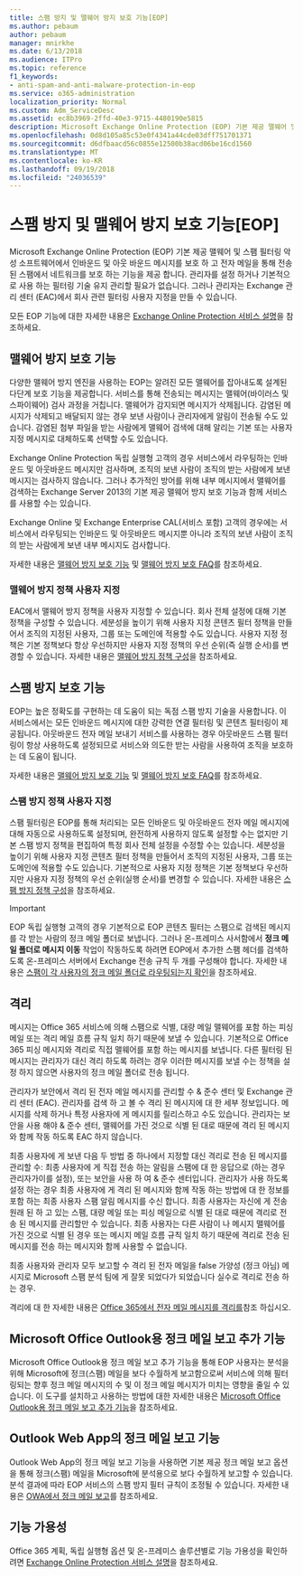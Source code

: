 ```yaml
---
title: 스팸 방지 및 맬웨어 방지 보호 기능[EOP]
ms.author: pebaum
author: pebaum
manager: mnirkhe
ms.date: 6/13/2018
ms.audience: ITPro
ms.topic: reference
f1_keywords:
- anti-spam-and-anti-malware-protection-in-eop
ms.service: o365-administration
localization_priority: Normal
ms.custom: Adm_ServiceDesc
ms.assetid: ec8b3969-2ffd-40e3-9715-4480190e5815
description: Microsoft Exchange Online Protection (EOP) 기본 제공 맬웨어 및 스팸 필터링 악성 소프트웨어에서 인바운드 및 아웃 바운드 메시지를 보호 하 고 전자 메일을 통해 전송 된 스팸에서 네트워크를 보호 하는 기능을 제공 합니다. 관리자를 설정 하거나 기본적으로 사용 하는 필터링 기술 유지 관리할 필요가 없습니다. 그러나 관리자는 Exchange 관리 센터 (EAC)에서 회사 관련 필터링 사용자 지정을 만들 수 있습니다.
ms.openlocfilehash: 0d8d105a85c53e0f4341a44cde03dff751701371
ms.sourcegitcommit: d6dfbaacd56c0855e12500b38acd06be16cd1560
ms.translationtype: MT
ms.contentlocale: ko-KR
ms.lasthandoff: 09/19/2018
ms.locfileid: "24036539"
---
```

# <a name="anti-spam-and-anti-malware-protectioneop"></a>스팸 방지 및 맬웨어 방지 보호 기능[EOP]

Microsoft Exchange Online Protection (EOP) 기본 제공 맬웨어 및 스팸 필터링 악성 소프트웨어에서 인바운드 및 아웃 바운드 메시지를 보호 하 고 전자 메일을 통해 전송 된 스팸에서 네트워크를 보호 하는 기능을 제공 합니다. 관리자를 설정 하거나 기본적으로 사용 하는 필터링 기술 유지 관리할 필요가 없습니다. 그러나 관리자는 Exchange 관리 센터 (EAC)에서 회사 관련 필터링 사용자 지정을 만들 수 있습니다.
  
모든 EOP 기능에 대한 자세한 내용은 [Exchange Online Protection 서비스 설명](exchange-online-protection-service-description.md)을 참조하세요.
  
## <a name="anti-malware-protection"></a>맬웨어 방지 보호 기능
<a name="BKMK_antimalwareprotection"> </a>

다양한 맬웨어 방지 엔진을 사용하는 EOP는 알려진 모든 맬웨어를 잡아내도록 설계된 다단계 보호 기능을 제공합니다. 서비스를 통해 전송되는 메시지는 맬웨어(바이러스 및 스파이웨어) 검사 과정을 거칩니다. 맬웨어가 감지되면 메시지가 삭제됩니다. 감염된 메시지가 삭제되고 배달되지 않는 경우 보낸 사람이나 관리자에게 알림이 전송될 수도 있습니다. 감염된 첨부 파일을 받는 사람에게 맬웨어 검색에 대해 알리는 기본 또는 사용자 지정 메시지로 대체하도록 선택할 수도 있습니다.
  
Exchange Online Protection 독립 실행형 고객의 경우 서비스에서 라우팅하는 인바운드 및 아웃바운드 메시지만 검사하며, 조직의 보낸 사람이 조직의 받는 사람에게 보낸 메시지는 검사하지 않습니다. 그러나 추가적인 방어를 위해 내부 메시지에서 맬웨어를 검색하는 Exchange Server 2013의 기본 제공 맬웨어 방지 보호 기능과 함께 서비스를 사용할 수는 있습니다.
  
Exchange Online 및 Exchange Enterprise CAL(서비스 포함) 고객의 경우에는 서비스에서 라우팅되는 인바운드 및 아웃바운드 메시지뿐 아니라 조직의 보낸 사람이 조직의 받는 사람에게 보낸 내부 메시지도 검사합니다. 
  
자세한 내용은 [맬웨어 방지 보호 기능](https://go.microsoft.com/fwlink/p/?LinkId=282244) 및 [맬웨어 방지 보호 FAQ](https://go.microsoft.com/fwlink/p/?LinkId=320401)를 참조하세요.
  
### <a name="customize-anti-malware-policies"></a>맬웨어 방지 정책 사용자 지정
<a name="BKMK_customizeantimalwarepolicies"> </a>

EAC에서 맬웨어 방지 정책을 사용자 지정할 수 있습니다. 회사 전체 설정에 대해 기본 정책을 구성할 수 있습니다. 세분성을 높이기 위해 사용자 지정 콘텐츠 필터 정책을 만들어서 조직의 지정된 사용자, 그룹 또는 도메인에 적용할 수도 있습니다. 사용자 지정 정책은 기본 정책보다 항상 우선하지만 사용자 지정 정책의 우선 순위(즉 실행 순서)를 변경할 수 있습니다. 자세한 내용은 [맬웨어 방지 정책 구성](https://go.microsoft.com/fwlink/p/?LinkId=320402)을 참조하세요.
  
## <a name="anti-spam-protection"></a>스팸 방지 보호 기능
<a name="BKMK_antispamprotection"> </a>

EOP는 높은 정확도를 구현하는 데 도움이 되는 독점 스팸 방지 기술을 사용합니다. 이 서비스에서는 모든 인바운드 메시지에 대한 강력한 연결 필터링 및 콘텐츠 필터링이 제공됩니다. 아웃바운드 전자 메일 보내기 서비스를 사용하는 경우 아웃바운드 스팸 필터링이 항상 사용하도록 설정되므로 서비스와 의도한 받는 사람을 사용하여 조직을 보호하는 데 도움이 됩니다.
  
자세한 내용은 [맬웨어 방지 보호 기능](https://go.microsoft.com/fwlink/p/?LinkId=271754) 및 [맬웨어 방지 보호 FAQ](https://go.microsoft.com/fwlink/p/?LinkId=320403)를 참조하세요.
  
### <a name="customize-anti-spam-policies"></a>스팸 방지 정책 사용자 지정
<a name="BKMK_customizeantispampolicies"> </a>

스팸 필터링은 EOP를 통해 처리되는 모든 인바운드 및 아웃바운드 전자 메일 메시지에 대해 자동으로 사용하도록 설정되며, 완전하게 사용하지 않도록 설정할 수는 없지만 기본 스팸 방지 정책을 편집하여 특정 회사 전체 설정을 수정할 수는 있습니다. 세분성을 높이기 위해 사용자 지정 콘텐츠 필터 정책을 만들어서 조직의 지정된 사용자, 그룹 또는 도메인에 적용할 수도 있습니다. 기본적으로 사용자 지정 정책은 기본 정책보다 우선하지만 사용자 지정 정책의 우선 순위(실행 순서)를 변경할 수 있습니다. 자세한 내용은 [스팸 방지 정책 구성](https://go.microsoft.com/fwlink/p/?LinkId=282243)을 참조하세요.
  
> [!IMPORTANT]
> EOP 독립 실행형 고객의 경우 기본적으로 EOP 콘텐츠 필터는 스팸으로 검색된 메시지를 각 받는 사람의 정크 메일 폴더로 보냅니다. 그러나 온-프레미스 사서함에서 **정크 메일 폴더로 메시지 이동** 작업이 작동하도록 하려면 EOP에서 추가한 스팸 헤더를 검색하도록 온-프레미스 서버에서 Exchange 전송 규칙 두 개를 구성해야 합니다. 자세한 내용은 [스팸이 각 사용자의 정크 메일 폴더로 라우팅되는지 확인](https://go.microsoft.com/fwlink/p/?LinkId=320396)을 참조하세요. 
  
## <a name="quarantine"></a>격리
<a name="BKMK_quarantine"> </a>

메시지는 Office 365 서비스에 의해 스팸으로 식별, 대량 메일 맬웨어를 포함 하는 피싱 메일 또는 격리 메일 흐름 규칙 일치 하기 때문에 보낼 수 있습니다. 기본적으로 Office 365 피싱 메시지와 격리로 직접 맬웨어를 포함 하는 메시지를 보냅니다. 다른 필터링 된 메시지는 관리자가 대신 격리 하도록 하려는 경우 이러한 메시지를 보낼 수는 정책을 설정 하지 않으면 사용자의 정크 메일 폴더로 전송 됩니다.
  
관리자가 보안에서 격리 된 전자 메일 메시지를 관리할 수 &amp; 준수 센터 및 Exchange 관리 센터 (EAC). 관리자를 검색 하 고 볼 수 격리 된 메시지에 대 한 세부 정보입니다. 메시지를 삭제 하거나 특정 사용자에 게 메시지를 릴리스하고 수도 있습니다. 관리자는 보안을 사용 해야 &amp; 준수 센터, 맬웨어를 가진 것으로 식별 된 대로 때문에 격리 된 메시지와 함께 작동 하도록 EAC 하지 않습니다.
  
최종 사용자에 게 보낸 다음 두 방법 중 하나에서 지정할 대신 격리로 전송 된 메시지를 관리할 수: 최종 사용자에 게 직접 전송 하는 알림을 스팸에 대 한 응답으로 (하는 경우 관리자가이를 설정), 또는 보안을 사용 하 여 &amp; 준수 센터입니다. 관리자가 사용 하도록 설정 하는 경우 최종 사용자에 게 격리 된 메시지와 함께 작동 하는 방법에 대 한 정보를 포함 하는 최종 사용자 스팸 알림 메시지를 수신 합니다. 최종 사용자는 자신에 게 전송 원래 된 하 고 있는 스팸, 대량 메일 또는 피싱 메일으로 식별 된 대로 때문에 격리로 전송 된 메시지를 관리할만 수 있습니다. 최종 사용자는 다른 사람이 나 메시지 맬웨어를 가진 것으로 식별 된 경우 또는 메시지 메일 흐름 규칙 일치 하기 때문에 격리로 전송 된 메시지를 전송 하는 메시지와 함께 사용할 수 없습니다.
  
최종 사용자와 관리자 모두 보고할 수 격리 된 전자 메일을 false 가양성 (정크 아님) 메시지로 Microsoft 스팸 분석 팀에 게 잘못 되었다가 되었습니다 실수로 격리로 전송 하는 경우.
  
격리에 대 한 자세한 내용은 [Office 365에서 전자 메일 메시지를 격리를](https://go.microsoft.com/fwlink/?linkid=848032)참조 하십시오.
  
## <a name="junk-email-reporting-add-in-for-microsoft-office-outlook"></a>Microsoft Office Outlook용 정크 메일 보고 추가 기능
<a name="BKMK_junkemailreportingaddinformicrosoftofficeoutlook"> </a>

Microsoft Office Outlook용 정크 메일 보고 추가 기능을 통해 EOP 사용자는 분석을 위해 Microsoft에 정크(스팸) 메일을 보다 수월하게 보고함으로써 서비스에 의해 필터링되는 향후 정크 메일 메시지의 수 및 이 정크 메일 메시지가 미치는 영향을 줄일 수 있습니다. 이 도구를 설치하고 사용하는 방법에 대한 자세한 내용은 [Microsoft Office Outlook용 정크 메일 보고 추가 기능](https://go.microsoft.com/fwlink/p/?LinkId=282248)을 참조하세요.
  
## <a name="junk-email-reporting-in-outlook-web-app"></a>Outlook Web App의 정크 메일 보고 기능
<a name="Bkmk_JunkEmailReporting_OWA"> </a>

Outlook Web App의 정크 메일 보고 기능을 사용하면 기본 제공 정크 메일 보고 옵션을 통해 정크(스팸) 메일을 Microsoft에 분석용으로 보다 수월하게 보고할 수 있습니다. 분석 결과에 따라 EOP 서비스의 스팸 방지 필터 규칙이 조정될 수 있습니다. 자세한 내용은 [OWA에서 정크 메일 보고](https://go.microsoft.com/fwlink/?LinkId=393323)를 참조하세요.
  
## <a name="feature-availability"></a>기능 가용성
<a name="Bkmk_JunkEmailReporting_OWA"> </a>

Office 365 계획, 독립 실행형 옵션 및 온-프레미스 솔루션별로 기능 가용성을 확인하려면 [Exchange Online Protection 서비스 설명](exchange-online-protection-service-description.md)을 참조하세요.
  

